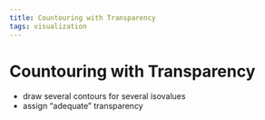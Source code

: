 ```yaml
---
title: Countouring with Transparency
tags: visualization
---
```


# Countouring with Transparency
- draw several contours for several isovalues
- assign “adequate” transparency
























